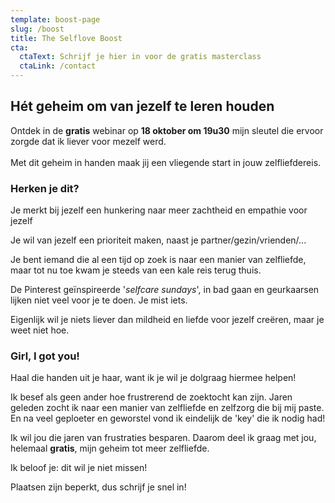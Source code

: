 ```yaml
---
template: boost-page
slug: /boost
title: The Selflove Boost
cta:
  ctaText: Schrijf je hier in voor de gratis masterclass
  ctaLink: /contact
---
```

## Hét geheim om van jezelf te leren houden 

Ontdek in de **gratis** webinar op **18 oktober om 19u30** mijn sleutel die ervoor zorgde dat ik liever voor mezelf werd. \
\
Met dit geheim in handen maak jij een vliegende start in jouw zelfliefdereis. 

### Herken je dit? 

Je merkt bij jezelf een hunkering naar meer zachtheid en empathie voor jezelf 

Je wil van jezelf een prioriteit maken, naast je partner/gezin/vrienden/...

Je bent iemand die al een tijd op zoek is naar een manier van zelfliefde, maar tot nu toe kwam je steeds van een kale reis terug thuis. 

De Pinterest geïnspireerde '*selfcare sundays*', in bad gaan en geurkaarsen lijken niet veel voor je te doen. Je mist iets. 

Eigenlijk wil je niets liever dan mildheid en liefde voor jezelf creëren, maar je weet niet hoe. 

### Girl, I got you! 

Haal die handen uit je haar, want ik je wil je dolgraag hiermee helpen! 

Ik besef als geen ander hoe frustrerend de zoektocht kan zijn. Jaren geleden zocht ik naar een manier van zelfliefde en zelfzorg die bij mij paste. En na veel geploeter en geworstel vond ik eindelijk de 'key' die ik nodig had! 

Ik wil jou die jaren van frustraties besparen. Daarom deel ik graag met jou, helemaal **gratis**, mijn geheim tot meer zelfliefde. 

Ik beloof je: dit wil je niet missen! 

Plaatsen zijn beperkt, dus schrijf je snel in!
